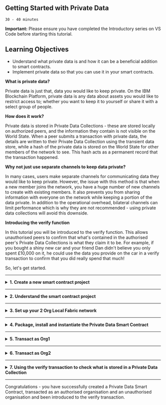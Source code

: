 ## **Getting Started with Private Data**
`30 - 40 minutes`

**Important:** Please ensure you have completed the Introductory series on VS Code before starting this tutorial.

## Learning Objectives

- Understand what private data is and how it can be a beneficial addition to smart contracts.
- Implement private data so that you can use it in your smart contracts.

**What is private data?**

Private data is just that, data you would like to keep private. On the IBM Blockchain Platform, private data is any data about assets you would like to restrict access to; whether you want to keep it to yourself or share it with a select group of people.

**How does it work?**

Private data is stored in Private Data Collections - these are stored locally on authorized peers, and the information they contain is not visible on the World State. When a peer submits a transaction with private data, the details are written to their Private Data Collection using the transient data store, while a hash of the private data is stored on the World State for other members of the network to see. This hash acts as a permanent record that the transaction happened.

**Why not just use separate channels to keep data private?**

In many cases, users make separate channels for communicating data they would like to keep private. However, the issue with this method is that when a new member joins the network, you have a huge number of new channels to create with existing members. It also prevents you from sharing information with everyone on the network while keeping a portion of the data private. In addition to the operational overhead, bilateral channels can limit performance which is why they are not recommended - using private data collections will avoid this downside.

**Introducing the verify function**

In this tutorial you will be introduced to the verify function. This allows unauthorised peers to confirm that what's contained in the authorised peer's Private Data Collections is what they claim it to be. For example, if you bought a shiny new car and your friend Dan didn't believe you only spent £10,000 on it, he could use the data you provide on the car in a verify transaction to confirm that you did really spend that much!

So, let's get started.

---

<details>
<summary><b>1. Create a new smart contract project</b></summary>

Private Data Smart Contracts are available in TypeScript, Java and JavaScript, this tutorial will use TypeScript. The steps for this are very similar to those in Tutorial 1 of the Introductory Series, but here we will be choosing the Private Data Smart Contract.

> Commands can be executed from the Command Palette (`Ctrl+Shift+P` for Windows, `Cmd+Shift+P` for MacOS). For this extension, all commands start with `IBM Blockchain Platform:`. Throughout this tutorial, there will be side notes prompting you when an interaction can be done using the Command Palette.

1. Navigate to the __IBM Blockchain Platform__ window by selecting the corresponding icon from the icon panel on the left.

2. Hover over the `SMART CONTRACTS` panel, click the `...` menu, and select the `Create New Project` option from the dropdown.

    > Command Palette alternative: Create New Project

3. As this is a tutorial on private data, we will be using the `Private Data Contract`, so select this option.

4. An MSP ID is required for Private Data Collections. Leave it as the default `Org1MSP` for this tutorial. The sample project creates a Private Data Collection owned by a single organisation in the network and the MSP ID is used to specify which organisation.

5. Choose a smart contract language. As previously stated, this tutorial will use `TypeScript`, but feel free to choose `Java` or `JavaScript` if you would prefer to work with that.

6. The next option is whether you would like to name your private asset in the generated contract. The default is `MyPrivateAsset`, but feel free to name your asset whatever you want. However, we recommend sticking with `MyPrivateAsset` for this tutorial.

    > Pro Tip: If you decided to change the name of your asset, remember to swap `MyPrivateAsset` for your new name in future steps.

7. Choose a location to save the project. Click `Browse`, then
`New Folder` and name the project what you want e.g. `privateContract`. Make sure you avoid using spaces when you name the folder.

8. Click `Create`, select the new folder you created and click `Save`.

9. Finally, select `Add to workspace` from the options listed.

There will now be a skeleton contract in your desired language, containing your private asset. You can view your new contract by navigating to the Explorer view (the document looking icon in the left-hand icon bar), and opening `src/my-private-asset-contract.ts`.

Congratulations, you've got a Private Data Smart Contract!
</details>

---

<details><summary><b>2. Understand the smart contract project</b></summary>

The generated private data smart contract contains all the same functions as a regular contract but features an added verify transaction. In this optional step, we'll take a look at the differences between transactions on the `Default Smart Contract` and the `Private Data Contract`, focusing on the new transaction – `verifyPrivateAsset()`.

The main CRUD (`create`, `read`, `update` and `delete`) functions along with the `Exists` function do exactly as their names suggest.

In a `Default Smart Contract`, the functions appear as `createAsset()` or `deleteAsset()`. But in a Private Data Contract, they appear as;

`createMyPrivateAsset()`

`readMyPrivateAsset()`

`updateMyPrivateAsset()`

`deleteMyPrivateAsset()`

`privateMyAssetExists()`

The functions are discussed at length in the Introductory Series, so we recommend going and having a look at Step 2: Understand the smart contract (optional) in Tutorial 1: Local Smart Contract Development, if you feel like you need to refresh your memory on what these transactions do. However, there are a couple of small differences between how some of these transactions work on the `Default Smart Contract` and the `Private Data Contract` you have created.

Unlike the `create` and `update` transactions in the `Default Smart Contract`, the `create` and `update` transactions in the `Private Data Contract` make use of transient data, which you would provide when you submit one of these transactions. Transient data is temporary and local to a peer, so it is perfect for passing private data into a transaction. These features mean that any information provided as transient data will not be recorded on the public ledger.

The `verifyMyPrivateAsset` transaction can be used to verify if a given set of private data exists.

    @Transactions(false)

    public async verifyMyPrivateAsset(ctx: Context, myPrivateAssetId:   string, objectToVerify: MyPrivateAsset): Promise<boolean>

This transaction requires two arguments – `myPrivateAssetId` and the `objectToVerify` (made up of a key/value pair). The `myPrivateAssetId` is simply the key that was used when saving the private data (supplied when passing in transient data) to the Private Data Collection. The object key and value will appear in the format `{"key":value"}`. For example, if Alice stores some private data `{"myPrivateValue":"50"}` in her Private Data Collection which only she has access to but wants to prove to Bob that it exists, Bob would use the verify transaction to confirm whether Alice is telling the truth or not. Bob can now submit the `verifyPrivateAsset()` transaction with the arguments: `asset ID` which is on the public ledger as `myPrivateAssetID` and the object `{"myPrivateValue":"50"}`. If Alice provided the correct data, the transaction should return true as the hash provided matches the hash stored on the public ledger. We will look at this in more detail later.

Notice the lines that start with `@Transaction()`. These come before each function in the generated `Private Data Contract` and they define the preceding transaction to be a callable transaction function. `@Transaction()` takes a boolean parameter where `true` indicates that the function is intended to be called using  `submit` and `false` indicates that the function is intended to be called using `evaluate`, with the default being set to true. The differences between `@Transaction()` and `@Transaction(false)` is especially important when it comes to the `readMyPrivateAsset()` transaction. A `Submit transaction` MUST NOT be performed on the `readMyPrivateAsset()`transaction. Doing so would result in the returned private data being submitted to the public ledger.

It is also worth having a look at the collections.json file at the root of the file directory for your project. Collections.json is the file that defines information such as who can persist data, how long private data is stored in a private database and the number of peers required for disseminating data – as well as how many it can be distributed to. Notice that the MSP ID is the one you specified when creating the project – whichever org is specified in the MSP ID is the one who can perform transactions.
</details>

---

<details>
<summary><b>3. Set up your 2 Org Local Fabric network</b></summary>

In this step, we will take you through the steps of creating a 2 org network. However, if you already have a 2 org network set up, feel free to use that instead.

> Note: If you use your own network, you will need to change the MSP ID in the collections.json file once the contract has been generated.

1. Hover over the `FABRIC ENVIRONMENTS` panel on the left hand side of the screen and select the +.
2. You will then be asked to `Select a method to add an environment`. Choose the `Create new from template` option.
3. From the list of network configuration options, choose the `2 Org template (2 CAs, 2 peers, 1 channel)`.
4. Give your network a name e.g. `newNetwork`. Whatever you find easy to identify! Then press `enter` which will trigger your network runtime to start.

After a few minutes, you will have your 2 org network ready to use your new Private Data Smart Contract on!

</details>

---

<details>
<summary><b>4. Package, install and instantiate the Private Data Smart Contract</b></summary>

The 3 necessary steps to run a smart contract on a blockchain network are;

1. Package the smart contract
2. Install the smart contract on Fabric peers using the package
3. Instantiate the smart contract on a Fabric channel

This extension allows you to do all these steps in 1 or follow the package, install and instantiate in separate steps. We will use the 1 step method as this process is covered in depth in the Introductory series.

1. Navigate to the `FABRIC ENVIRONMENTS` panel and select the network you created, so if you called it "newNetwork", select  `newNetwork o (click to start)` – this will start your local fabric environment. This may take a few minutes.
2. Once you've received a notification saying "Connected to Local Fabric", click `+ Instantiate` under `Smart Contracts > Instantiated`.
3. Firstly, you will be asked which peers you would like to instantiate the contract on, select both peers.
4. Then, select the smart contract you wish to instantiate onto the peers. Select the `privateContract` (or whichever contract name you used in Step 1!).
5. If you would like to call a function when instantiating, please enter it now, but this is not necessary for this tutorial – so feel free to press enter to move onto the next step.
6. You'll be asked if you would like to provide a Private data configuration file, click `Yes` and add in your
`collections.json` file from your `privateContract` folder. This `collections.json` file was created when you created your `Private Data Smart Contract`.
7. When asked for a smart contract endorsement policy, select `Default (single endorser, any org)`, unless you would like to specify an endorsement policy.
8. If you are using Typescript, you will `see privateContract@0.0.1` appear in the `SMART CONTRACTS` panel and under `Smart Contracts > Installed` in the `FABRIC ENVIRONMENTS`. Your project has been packaged using the information in `package.json` and installed on all peers in the network.

Once your smart contract is instantiated, you will receive a notification stating that the instantiation was successful, and `privateContract@0.0.1` will appear under `Smart Contracts > Instantiated`. This may take a couple of minutes, so please be patient!

> Command Palette alternative: Instantiate Smart Contract
</details>

---

<details>
<summary><b>5. Transact as Org1</b></summary>

In this step we will interact with the network as Org1 through a series of transactions. Providing the previous instructions have been followed correctly, all transactions should be successful as Org1 has access to the Private Data Collection.

> **Note:** When following the instructions below, do the following if you wish to use the command palette, otherwise ignore this and just follow the instructions below this note.
> 1. Enter `Submit Transaction` or `Evaluate Transaction` based on whether you intend to submit or evaluate a transaction.
> 2. You will then be asked to choose a gateway to connect with, select your new network, so `newNetwork – Org 1`, if that's what you called it.
> 3. Select the `org1Admin` identity when asked which identity to connect with.
> 4. Choose your private data smart contract from the list of smart contracts.
> 5. Finally, you will be asked which transaction to submit/evaluate. Select the relevant one. From here, the flow is the same as stated per instruction.


Let's start transacting!

1. Connect to `Org1` via the `newNetwork – Org1` gateway using the `admin` identity. To do this, select `newNetwork– Org1` under the `FABRIC GATEWAYS`and select `org1Admin`. Your Smart Contract should now be seen under `Channels > myChannel` in `FABRIC GATEWAYS`; if you select your smart contract then all the available transactions you can submit and evaluate will be there.

> Note: The extension will ask you to select a peer-targeting policy for this transaction after you've specified the transient data. We will use the default option for every transaction we submit. This is only mentioned in the following step so you are able to see where it fits in, but make sure you select default for every transaction.

2. Let's start off by creating an asset. Right click `createMyPrivateAsset` and click `Submit Transaction`. Enter in the argument `["001"]`– this is the `assetID`. Then enter in the transient data `{"privateValue":"150"}` – this is the private data, it states that the private value for asset 001, is 150. As mentioned above, you will now be asked to `Select a peer-targeting policy for this transaction`, select the `default` option. If your transaction was successful then the output should show `[TIMESTAMP] [SUCCESS] No value returned from createMyPrivateAsset`.

3. To check that the private data was stored, we will now evaluate `readMyPrivateAsset` transaction. Right click this transaction from the list under `FABRIC GATEWAYS > Channels > mychannel > privateContract` and click `Evaluate transaction`. Enter in the same argument as in the previous transaction; so `["001"]`. Do not enter in any transient data, instead just press enter. If the transaction was successful, the output will return `[TIMESTAMP] [SUCCESS] Returned value from readMyPrivateAsset: {"privateValue": "150"}`.

4. Now try submitting an `updateMyPrivateAsset` transaction to update some information about the asset. Right click `updateMyPrivateAsset` and click `Submit transaction`. Enter in the argument `["001"]` and change the transient data to be `{"privateValue":"125"}`. This will change the private value to be 125. The output should return `[TIMESTAMP] [SUCCESS] No value returned from updateMyPrivateAsset`.

Feel free to submit more transactions with the private asset; but the point is that Org1 has complete control over the asset and can see/change anything about said asset. Now let's see what happens when we connect to the network as Org2 and try to interact with the asset.

</details>

---

<details>
<summary><b>6. Transact as Org2</b></summary>

In this step we will interact with the network as Org2 through a series of transactions. Providing the previous instructions have been followed correctly, all transactions (except `verifyMyPrivateAsset`) should be unsuccessful, as Org2 does not have access to the Private Data Collection.

1. Before connecting to the Org2 gateway, disconnect from Org1 by clicking the `disconnect` button on the top right of the gateways panel.

2. Connect to Org2 the same way you connected to Org1 previously. Select `newNetwork – Org2` under `FABRIC GATEWAYS` and select `org2Admin`. Now navigate to the list of available transactions for Org2 under `FABRIC GATEWAYS > Channels > mychannel`. This list of transactions will be the same as for Org1.

3. Org2 is able to see that Org1 created an asset with the asset ID of 001. So let's see what happens when Org2 tries to read the transaction. As in step 5.3, evaluate a `readMyPrivateAsset` transaction using the argument `["001"]` and no transient data. This will throw an error into your notifications and in the output.

4. What if Org2 wanted to create their own private asset? As in step 5.2, submit a `createMyPrivateAsset` transaction. As the asset ID 001 has already been used (when Org1 created their asset), enter `[002]` for the assetID. Enter `{"privateValue":"150"}` as the transient data, and choose default peer targeting. This transaction should then succeed with the output `[TIMESTAMP] [SUCCESS] No value returned from createMyPrivateAsset`.

It's likely that you were expecting this transaction to fail. Org2 wasn't able to read from Org1's private data collection, so why should it be able to write to it? 

Imagine that a transaction is sent to both Org1 and Org2 at the same time, in order to meet the endorsement policy. Both of the peers need write access to the same set of private data collections to achieve endorsement, otherwise there will be difference between the transactions signatures that Org1 and Org2 end up with. As such, Org2 is able to submit a `createMyPrivateAsset` transaction to Org1's private data collection without any issues.

You should now feel more comfortable with the differences between transacting as an organisation that is a member of a private data collection and one that isn't. But what if Org2 wanted to check what Org1 had stored in their private data collection with the permission of Org1? 

</details>

---

<details>
<summary><b>7. Using the verify transaction to check what is stored in a Private Data Collection</b></summary>

So if Org2 was a regulatory body and wanted to make sure that Org1's private asset was legally sound; Org1 could tell Org2 what the original value of the asset was, and Org2 could run a verify transaction to confirm this. This is what we will do in this step; please remain connected to the Org2 Fabric Gateway. Before carrying out this step, let us give you a bit of information about the verify transaction. The function appears in the contract like this;

    @Transactions(false)

    public async verifyMyPrivateAsset(ctx: Context, myPrivateAssetId:   string, objectToVerify: MyPrivateAsset): Promise<boolean>

This shows that when the transaction is submitted, it is going to be looking for 2 arguments; the asset ID (`myPrivateAssetId`) and the object (`objectToVerify: MyPrivateAsset)`, where the object is made up of a key and a value.

Once submitted, the output will either return true or false. True if the arguments match the original values for the asset, false if the arguments do not match the original values for the asset.

1. Right click `verifyMyPrivateAsset` from the list of transactions and select `Submit transaction`. For the arguments enter `["001", {"privateValue": "125"}]`. This includes the asset ID and the private value of 125. Do not enter any transient data here. The output will return `[TIMESTAMP] [SUCCESS] Returned value from verifyMyPrivateAsset: true`. The `true` part of that expression confirms that the information provided by Org1 to Org2 was in fact correct.
2. Feel free to have a go at submitting a verify transaction with incorrect arguments to prove that the transaction would provide a different outcome across the output. For example, submit a `verifyMyPrivateAsset` transaction with the original arguments `["001", {"privateValue": "150"}]` because Org1 may have forgotten they previously updated the value! Obviously 150 is not the same as 125 so the output would return `[TIMESTAMP] [SUCCESS] Returned value from verifyMyPrivateAsset: false`.

</details>

---

Congratulations - you have successfully created a Private Data Smart Contract, transacted as an authorised organisation and an unauthorised organisation and been introduced to the verify transaction.

